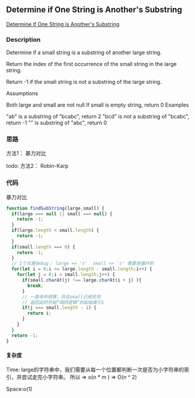 ## Determine if One String is Another's Substring

[Determine if One String is Another's Substring](https://app.laicode.io/app/problem/85)

### Description

Determine if a small string is a substring of another large string.

Return the index of the first occurrence of the small string in the large string.

Return -1 if the small string is not a substring of the large string.

Assumptions

Both large and small are not null
If small is empty string, return 0
Examples

"ab" is a substring of "bcabc", return 2
"bcd" is not a substring of "bcabc", return -1
"" is substring of "abc", return 0

### 思路

方法1： 暴力对比

todo: 方法2： Robin-Karp

### 代码

暴力对比

```js
function findSubString(large,small) {
  if(large === null || small === null) {
    return -1;
  }
  if(large.length < small.length) {
    return -1;
  }
  if(small.length === 0) {
    return -1;
  }
  // 1个元素debug： large => 's'  small => 's' 需要进循环的
  for(let i = 0;i <= large.length - small.length;i++) {
    for(let j = 0;i < small.length;j++) {
      if(small.charAt(j) !== large.charAt(i + j) ){
        break;
      }
      // 一直命中相等，并且small已经走完
      // 返回此时开始“相同逻辑”的起始索引i
      if(j === small.length - 1) {
        return i;
      }
    }
  }
  return -1;
}
```

#### 复杂度

Time: large的字符串中，我们需要从每一个位置都判断一次是否为小字符串的索引，并尝试走完小字符串。 所以  => o(n * m ) => O(n ^ 2)

Space:o(1)
